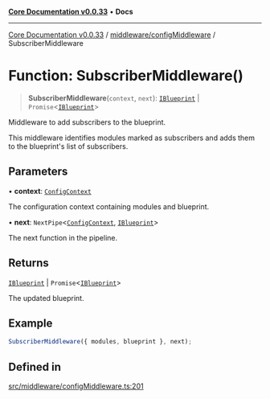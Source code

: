 [**Core Documentation v0.0.33**](../../../README.md) • **Docs**

***

[Core Documentation v0.0.33](../../../modules.md) / [middleware/configMiddleware](../README.md) / SubscriberMiddleware

# Function: SubscriberMiddleware()

> **SubscriberMiddleware**(`context`, `next`): [`IBlueprint`](../../../definitions/type-aliases/IBlueprint.md) \| `Promise`\<[`IBlueprint`](../../../definitions/type-aliases/IBlueprint.md)\>

Middleware to add subscribers to the blueprint.

This middleware identifies modules marked as subscribers and adds them to the blueprint's
list of subscribers.

## Parameters

• **context**: [`ConfigContext`](../../../definitions/interfaces/ConfigContext.md)

The configuration context containing modules and blueprint.

• **next**: `NextPipe`\<[`ConfigContext`](../../../definitions/interfaces/ConfigContext.md), [`IBlueprint`](../../../definitions/type-aliases/IBlueprint.md)\>

The next function in the pipeline.

## Returns

[`IBlueprint`](../../../definitions/type-aliases/IBlueprint.md) \| `Promise`\<[`IBlueprint`](../../../definitions/type-aliases/IBlueprint.md)\>

The updated blueprint.

## Example

```typescript
SubscriberMiddleware({ modules, blueprint }, next);
```

## Defined in

[src/middleware/configMiddleware.ts:201](https://github.com/stonemjs/core/blob/077f74fd791b5cd8637e1ab41cbefa238af9d384/src/middleware/configMiddleware.ts#L201)
